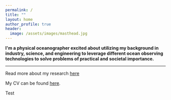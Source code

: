 ```yaml
---
permalink: /
title: ""
layout: home
author_profile: true
header:
  image: /assets/images/masthead.jpg
---
```


**I'm a physical oceanographer excited about utilizing my background in industry, science, and engineering to leverage different ocean observing technologies to solve problems of practical and societal importance.**

---

Read more about my research [here](https://joegradone.com/research/)

My CV can be found [here](https://joegradone.com/assets/JGradone_CV.pdf).

Test
 
